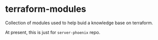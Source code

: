 # terraform-modules

Collection of modules used to help buid a knowledge base on terraform.

At present, this is just for  `server-phoenix` repo.